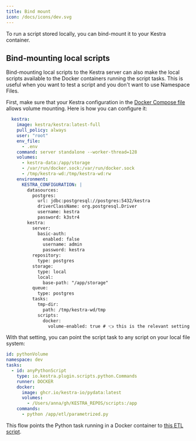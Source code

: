 ```yaml
---
title: Bind mount
icon: /docs/icons/dev.svg
---
```


To run a script stored locally, you can bind-mount it to your Kestra container.

## Bind-mounting local scripts

Bind-mounting local scripts to the Kestra server can also make the local scripts available to the Docker containers running the script tasks. This is useful when you want to test a script and you don't want to use Namespace Files.

First, make sure that your Kestra configuration in the [Docker Compose file](https://github.com/kestra-io/kestra/blob/develop/docker-compose.yml) allows volume mounting. Here is how you can configure it:

```yaml
  kestra:
    image: kestra/kestra:latest-full
    pull_policy: always
    user: "root"
    env_file:
      - .env
    command: server standalone --worker-thread=128
    volumes:
      - kestra-data:/app/storage
      - /var/run/docker.sock:/var/run/docker.sock
      - /tmp/kestra-wd:/tmp/kestra-wd:rw
    environment:
      KESTRA_CONFIGURATION: |
        datasources:
          postgres:
            url: jdbc:postgresql://postgres:5432/kestra
            driverClassName: org.postgresql.Driver
            username: kestra
            password: k3str4
        kestra:
          server:
            basic-auth:
              enabled: false
              username: admin
              password: kestra
          repository:
            type: postgres
          storage:
            type: local
            local:
              base-path: "/app/storage"
          queue:
            type: postgres
          tasks:
            tmp-dir:
              path: /tmp/kestra-wd/tmp
            scripts:
              docker:
                volume-enabled: true # 👈 this is the relevant setting
```

With that setting, you can point the script task to any script on your local file system:

```yaml
id: pythonVolume
namespace: dev
tasks:
  - id: anyPythonScript
    type: io.kestra.plugin.scripts.python.Commands
    runner: DOCKER
    docker:
      image: ghcr.io/kestra-io/pydata:latest
      volumes:
        - /Users/anna/gh/KESTRA_REPOS/scripts:/app
    commands:
      - python /app/etl/parametrized.py
```

This flow points the Python task running in a Docker container to [this ETL script](https://github.com/kestra-io/scripts/blob/main/etl/parametrized.py).

